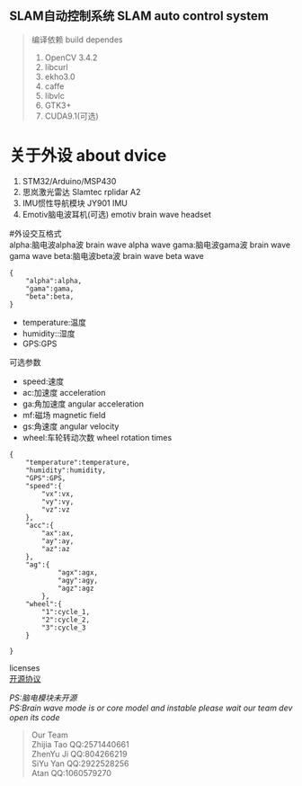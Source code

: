 ## SLAM自动控制系统  SLAM auto control system
> 编译依赖  build dependes 
> 1. OpenCV 3.4.2  
> 2. libcurl  
> 3. ekho3.0  
> 4. caffe  
> 5. libvlc  
> 6. GTK3+  
> 7. CUDA9.1(可选)  

# 关于外设  about dvice
1. STM32/Arduino/MSP430  
2. 思岚激光雷达 Slamtec rplidar A2
3. IMU惯性导航模块 JY901 IMU
4. Emotiv脑电波耳机(可选)  emotiv brain wave headset

#外设交互格式  
alpha:脑电波alpha波  brain wave alpha wave
gama:脑电波gama波  brain wave gama wave
beta:脑电波beta波  brain wave beta wave
```
{
	"alpha":alpha,
	"gama":gama,
	"beta":beta,
}
```
* temperature:温度  
* humidity::湿度  
* GPS:GPS  

可选参数  

* speed:速度  
* ac:加速度  acceleration
* ga:角加速度  angular acceleration
* mf:磁场  magnetic field
* gs:角速度  angular velocity
* wheel:车轮转动次数  wheel rotation times
```
{
	"temperature":temperature,
	"humidity":humidity,
	"GPS":GPS,
	"speed":{
		"vx":vx,
		"vy":vy,
		"vz":vz	
	},
	"acc":{
		"ax":ax,
		"ay":ay,
		"az":az	
	},
	"ag":{
    		"agx":agx,
    		"agy":agy,
    		"agz":agz	
    	},
	"wheel":{
		"1":cycle_1,
		"2":cycle_2,
		"3":cycle_3	
	}
	
}
```
licenses  
[开源协议](http://www.gnu.org/licenses/gpl-3.0.html)  

*PS:脑电模块未开源*  
*PS:Brain wave mode is or core model and instable please wait our team dev open its code*
> Our Team    
> Zhijia Tao
> QQ:2571440661  
> ZhenYu Ji
> QQ:804266219  
> SiYu Yan
> QQ:2922528256  
> Atan
> QQ:1060579270
